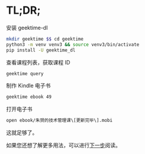 # TL;DR;

安装 geektime-dl

```bash
mkdir geektime $$ cd geektime
python3 -m venv venv3 && source venv3/bin/activate
pip install -U geektime_dl
```



查看课程列表，获取课程 ID

```bash
geektime query
```

制作 Kindle 电子书

```bash
geektime ebook 49
```


打开电子书

```bash
open ebook/朱赟的技术管理课\[更新完毕\].mobi
```

这就足够了。

如果您还想了解更多用法，可以进行[下一步](/intro.html)阅读。
